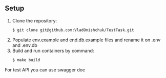 ## Setup 

1. Clone the repository:
    ```sh
    $ git clone git@github.com:VladOnishchuk/TestTask.git
    ```
2. Populate env.example and end.db.example files and rename it on .env and .env.db
3. Build and run containers by command:
    ```sh
    $ make build 
    ```
For test API you can use swagger doc